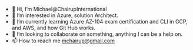 - 👋 Hi, I’m Michael@ChairupInternational
- 👀 I’m interested in Azure, solution Architect.
- 🌱 I’m currently learning Azure AZ-104 exam certification and CLI in GCP, and AWS, and how Git Hub works. 
- 💞️ I’m looking to collaborate on something, anything I can be a help on. 
- 📫 How to reach me mchairup@gmail.com

<!---
ChairupInternational/ChairupInternational is a ✨ special ✨ repository because its `README.md` (this file) appears on your GitHub profile.
You can click the Preview link to take a look at your changes.
--->
